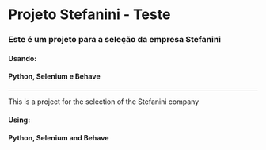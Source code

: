 # Projeto Stefanini - Teste

### Este é um projeto para a seleção da empresa Stefanini

#### Usando:
#### Python, Selenium e Behave
----
This is a project for the selection of the Stefanini company

#### Using:
#### Python, Selenium and Behave
